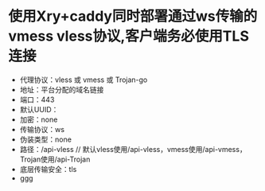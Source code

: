 
#      使用Xry+caddy同时部署通过ws传输的vmess vless协议,客户端务必使用TLS连接

* 代理协议：vless 或 vmess 或 Trojan-go
* 地址：平台分配的域名链接
* 端口：443
* 默认UUID：
* 加密：none
* 传输协议：ws
* 伪装类型：none
* 路径：/api-vless // 默认vless使用/api-vless，vmess使用/api-vmess，Trojan使用/api-Trojan
* 底层传输安全：tls
* ggg
